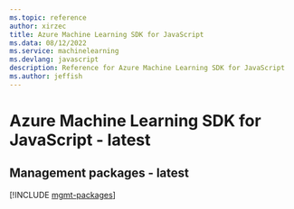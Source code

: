 ```yaml
---
ms.topic: reference
author: xirzec
title: Azure Machine Learning SDK for JavaScript
ms.data: 08/12/2022
ms.service: machinelearning
ms.devlang: javascript
description: Reference for Azure Machine Learning SDK for JavaScript
ms.author: jeffish
---
```

# Azure Machine Learning SDK for JavaScript - latest

## Management packages - latest
[!INCLUDE [mgmt-packages](machine-learning-mgmt-index.md)]